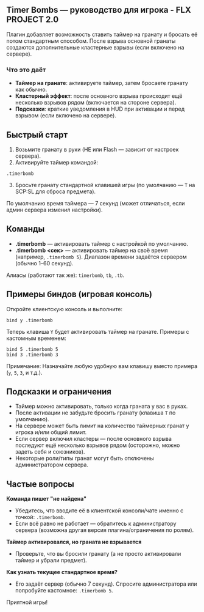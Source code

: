 ## Timer Bombs — руководство для игрока - FLX PROJECT 2.0

Плагин добавляет возможность ставить таймер на гранату и бросать её потом стандартным способом. После взрыва основной гранаты создаются дополнительные кластерные взрывы (если включено на сервере).

### Что это даёт
- **Таймер на гранате**: активируете таймер, затем бросаете гранату как обычно.
- **Кластерный эффект**: после основного взрыва происходит ещё несколько взрывов рядом (включается на стороне сервера).
- **Подсказки**: краткие уведомления в HUD при активации и перед взрывом (если включено на сервере).

## Быстрый старт
1) Возьмите гранату в руки (HE или Flash — зависит от настроек сервера).
2) Активируйте таймер командой:

```
.timerbomb
```

3) Бросьте гранату стандартной клавишей игры (по умолчанию — `T` на SCP:SL для сброса предмета).

По умолчанию время таймера — 7 секунд (может отличаться, если админ сервера изменил настройки).

## Команды
- **.timerbomb** — активировать таймер с настройкой по умолчанию.
- **.timerbomb <сек>** — активировать таймер на своё время (например, `.timerbomb 5`). Диапазон времени задаётся сервером (обычно 1–60 секунд).

Алиасы (работают так же): `timerbomb`, `tb`, `.tb`.

## Примеры биндов (игровая консоль)
Откройте клиентскую консоль и выполните:

```
bind y .timerbomb
```

Теперь клавиша `Y` будет активировать таймер на гранате. Примеры с кастомным временем:

```
bind 5 .timerbomb 5
bind 3 .timerbomb 3
```

Примечание: Назначайте любую удобную вам клавишу вместо примера (`y`, `5`, `3`, и т.д.).

## Подсказки и ограничения
- Таймер можно активировать, только когда граната у вас в руках.
- После активации не забудьте бросить гранату (клавиша `T` по умолчанию).
- На сервере может быть лимит на количество таймерных гранат у игрока и/или общий лимит.
- Если сервер включил кластеры — после основного взрыва последуют ещё несколько взрывов рядом (осторожно, можно задеть себя и союзников).
- Некоторые роли/типы гранат могут быть отключены администратором сервера.

## Частые вопросы
**Команда пишет "не найдена"**
- Убедитесь, что вводите её в клиентской консоли/чате именно с точкой: `.timerbomb`.
- Если всё равно не работает — обратитесь к администратору сервера (возможна другая версия плагина/ограничения по ролям).

**Таймер активировался, но граната не взрывается**
- Проверьте, что вы бросили гранату (а не просто активировали таймер и убрали предмет).

**Как узнать текущее стандартное время?**
- Его задаёт сервер (обычно 7 секунд). Спросите администратора или попробуйте кастомное: `.timerbomb 5`.

Приятной игры!

